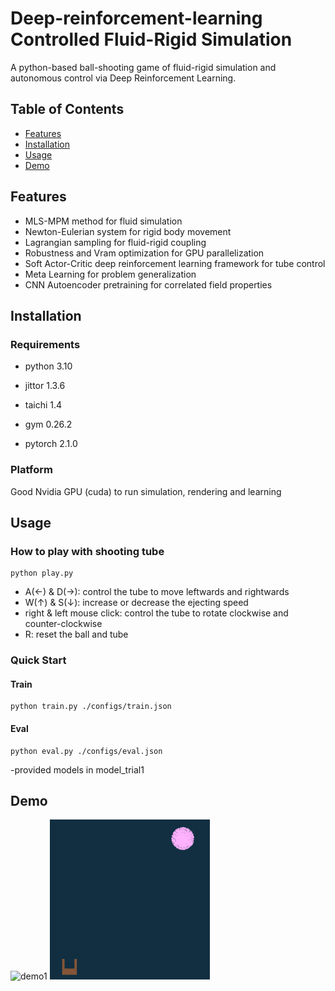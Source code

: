 # Deep-reinforcement-learning Controlled Fluid-Rigid Simulation

A python-based ball-shooting game of fluid-rigid simulation and autonomous control via Deep Reinforcement Learning. 

## Table of Contents

- [Features](#features)
- [Installation](#installation)
- [Usage](#usage)
- [Demo](#demo)
<!-- [Contributing](#contributing) -->
<!-- [License](#license) -->
<!-- [Acknowledgements](#acknowledgements) -->

## Features

- MLS-MPM method for fluid simulation
- Newton-Eulerian system for rigid body movement
- Lagrangian sampling for fluid-rigid coupling
- Robustness and Vram optimization for GPU parallelization
- Soft Actor-Critic deep reinforcement learning framework for tube control
- Meta Learning for problem generalization
- CNN Autoencoder pretraining for correlated field properties 


## Installation

### Requirements

* python 3.10

* jittor 1.3.6

* taichi 1.4

<!-- * tensorboardX 2.5.1 -->

* gym 0.26.2

* pytorch 2.1.0

### Platform
 Good Nvidia GPU (cuda) to run simulation, rendering and learning 


## Usage

### How to play with shooting tube
```
python play.py
```
- A(&leftarrow;) & D(&rightarrow;): control the tube to move leftwards and rightwards
- W(&uparrow;) & S(&downarrow;): increase or decrease the ejecting speed
- right & left mouse click: control the tube to rotate clockwise and counter-clockwise
- R: reset the ball and tube

### Quick Start

#### Train

```
python train.py ./configs/train.json
```

#### Eval

```
python eval.py ./configs/eval.json
```
 -provided models in model_trial1

 
## Demo
<img src="https://github.com/Furkath/DRL_controlled_fluid-rigid_simulation/blob/master/demos/demo.gif" alt="demo1" width="256" height="256" />
<img src="https://github.com/Furkath/DRL_controlled_fluid-rigid_simulation/blob/master/demos/trained.gif" alt="demo2" width="256" height="256" />
